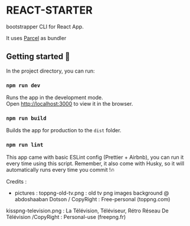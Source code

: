 # REACT-STARTER

bootstrapper CLI for React App.

It uses [Parcel](https://parceljs.org/) as bundler

## Getting started :pushpin:

In the project directory, you can run:

### `npm run dev`

Runs the app in the development mode.<br />
Open [http://localhost:3000](http://localhost:3000) to view it in the browser.

### `npm run build`

Builds the app for production to the `dist` folder.<br />

### `npm run lint`

This app came with basic ESLint config (Prettier + Airbnb), you can run it every time using this script.
Remember, it also come with Husky, so it will automatically runs every time you commit !:fire:

Credits :

- pictures :
  toppng-old-tv.png : old tv png images background @ abdoshaaban Dotson / CopyRight : Free-personal (toppng.com)

kisspng-television.png : La Télévision, Téléviseur, Rétro Réseau De Télévision /CopyRight : Personal-use (freepng.fr)

